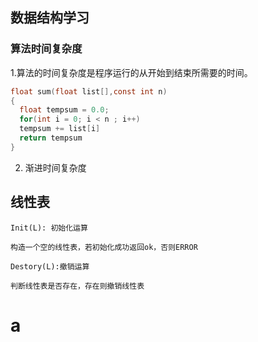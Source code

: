 ## 数据结构学习

### 算法时间复杂度

1.算法的时间复杂度是程序运行的从开始到结束所需要的时间。

```C
float sum(float list[],const int n)
{
  float tempsum = 0.0;
  for(int i = 0; i < n ; i++)
  tempsum += list[i]
  return tempsum
}
```
2. 渐进时间复杂度

## 线性表

```
Init(L): 初始化运算

构造一个空的线性表，若初始化成功返回ok，否则ERROR

Destory(L):撤销运算

判断线性表是否存在，存在则撤销线性表

```

# a